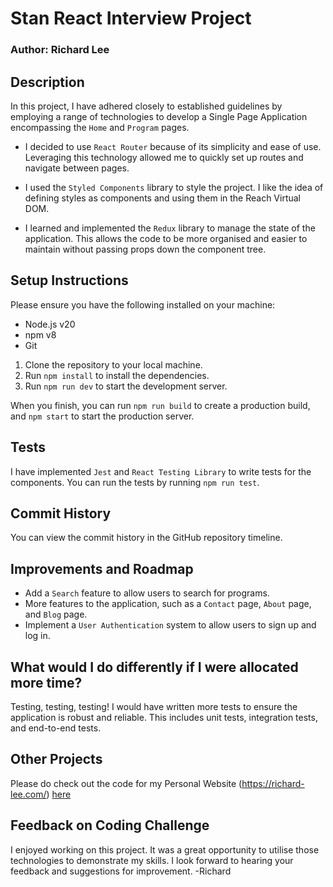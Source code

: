# Stan React Interview Project

### Author: Richard Lee

## Description

In this project, I have adhered closely to established guidelines by employing a range of technologies to develop a Single Page Application encompassing the `Home` and `Program` pages.

- I decided to use `React Router` because of its simplicity and ease of use. Leveraging this technology allowed me to quickly set up routes and navigate between pages.

- I used the `Styled Components` library to style the project. I like the idea of defining styles as components and using them in the Reach Virtual DOM.

- I learned and implemented the `Redux` library to manage the state of the application. This allows the code to be more organised and easier to maintain without passing props down the component tree.

## Setup Instructions

Please ensure you have the following installed on your machine:

- Node.js v20
- npm v8
- Git

1. Clone the repository to your local machine.
2. Run `npm install` to install the dependencies.
3. Run `npm run dev` to start the development server.

When you finish, you can run `npm run build` to create a production build, and `npm start` to start the production server.

## Tests

I have implemented `Jest` and `React Testing Library` to write tests for the components. You can run the tests by running `npm run test`.

## Commit History

You can view the commit history in the GitHub repository timeline.

## Improvements and Roadmap

- Add a `Search` feature to allow users to search for programs.
- More features to the application, such as a `Contact` page, `About` page, and `Blog` page.
- Implement a `User Authentication` system to allow users to sign up and log in.

## What would I do differently if I were allocated more time?

Testing, testing, testing! I would have written more tests to ensure the application is robust and reliable. This includes unit tests, integration tests, and end-to-end tests.

## Other Projects

Please do check out the code for my Personal Website (https://richard-lee.com/) [here](https://github.com/richard875/Richard-Website)

## Feedback on Coding Challenge

I enjoyed working on this project. It was a great opportunity to utilise those technologies to demonstrate my skills. I look forward to hearing your feedback and suggestions for improvement. -Richard
